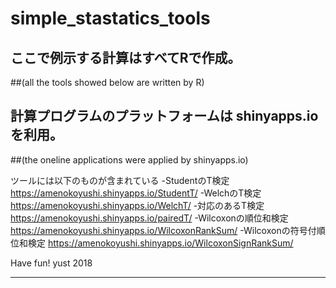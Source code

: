 # simple_stastatics_tools

## ここで例示する計算はすべてRで作成。
##(all the tools showed below are written by R)

## 計算プログラムのプラットフォームは shinyapps.ioを利用。
##(the oneline applications were applied by shinyapps.io)

ツールには以下のものが含まれている
-StudentのT検定 https://amenokoyushi.shinyapps.io/StudentT/
-WelchのT検定 https://amenokoyushi.shinyapps.io/WelchT/
-対応のあるT検定 https://amenokoyushi.shinyapps.io/pairedT/
-Wilcoxonの順位和検定 https://amenokoyushi.shinyapps.io/WilcoxonRankSum/
-Wilcoxonの符号付順位和検定 https://amenokoyushi.shinyapps.io/WilcoxonSignRankSum/

Have fun!
yust 2018

----
